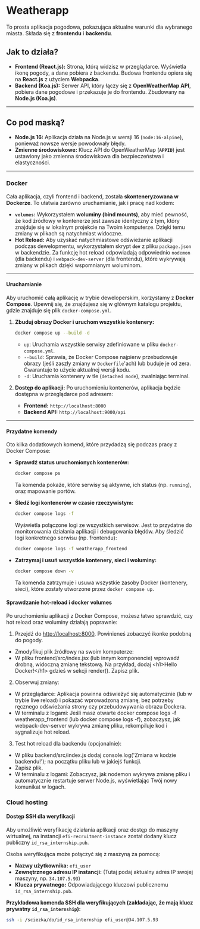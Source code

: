 # Weatherapp

To prosta aplikacja pogodowa, pokazująca aktualne warunki dla wybranego miasta. Składa się z **frontendu** i **backendu**.

## Jak to działa?

* **Frontend (React.js):** Strona, którą widzisz w przeglądarce. Wyświetla ikonę pogody, a dane pobiera z backendu. Budowa frontendu opiera się na **React.js** z użyciem **Webpacka**.
* **Backend (Koa.js):** Serwer API, który łączy się z **OpenWeatherMap API**, pobiera dane pogodowe i przekazuje je do frontendu. Zbudowany na **Node.js (Koa.js)**.

---

## Co pod maską?

* **Node.js 16:** Aplikacja działa na Node.js w wersji 16 (`node:16-alpine`), ponieważ nowsze wersje powodowały błędy.
* **Zmienne środowiskowe:** Klucz API do OpenWeatherMap (**`APPID`**) jest ustawiony jako zmienna środowiskowa dla bezpieczeństwa i elastyczności.

---

### Docker

Cała aplikacja, czyli frontend i backend, została **skonteneryzowana w Dockerze**. To ułatwia zarówno uruchamianie, jak i pracę nad kodem:

* **`volumes`:** Wykorzystałem **woluminy (bind mounts)**, aby mieć pewność, że kod źródłowy w kontenerze jest zawsze identyczny z tym, który znajduje się w lokalnym projekcie na Twoim komputerze. Dzięki temu zmiany w plikach są natychmiast widoczne.
* **Hot Reload:** Aby uzyskać natychmiastowe odświeżanie aplikacji podczas dewelopmentu, wykorzystałem skrypt **`dev`** z pliku `package.json` w backendzie. Za funkcję hot reload odpowiadają odpowiednio `nodemon` (dla backendu) i `webpack-dev-server` (dla frontendu), które wykrywają zmiany w plikach dzięki wspomnianym woluminom.

---

#### Uruchamianie

Aby uruchomić całą aplikację w trybie deweloperskim, korzystamy z **Docker Compose**. Upewnij się, że znajdujesz się w głównym katalogu projektu, gdzie znajduje się plik `docker-compose.yml`.

1. **Zbuduj obrazy Docker i uruchom wszystkie kontenery:**

    ```bash
    docker compose up --build -d
    ```

    * `up`: Uruchamia wszystkie serwisy zdefiniowane w pliku `docker-compose.yml`.
    * `--build`: Sprawia, że Docker Compose najpierw przebudowuje obrazy (jeśli zaszły zmiany w `Dockerfile`'ach) lub buduje je od zera. Gwarantuje to użycie aktualnej wersji kodu.
    * `-d`: Uruchamia kontenery w tle (`detached mode`), zwalniając terminal.

2. **Dostęp do aplikacji:**
    Po uruchomieniu kontenerów, aplikacja będzie dostępna w przeglądarce pod adresem:
    * **Frontend:** `http://localhost:8000`
    * **Backend API:** `http://localhost:9000/api`

---

#### Przydatne komendy

Oto kilka dodatkowych komend, które przydadzą się podczas pracy z Docker Compose:

* **Sprawdź status uruchomionych kontenerów:**

    ```bash
    docker compose ps
    ```

    Ta komenda pokaże, które serwisy są aktywne, ich status (np. `running`), oraz mapowanie portów.

* **Śledź logi kontenerów w czasie rzeczywistym:**

    ```bash
    docker compose logs -f
    ```

    Wyświetla połączone logi ze wszystkich serwisów. Jest to przydatne do monitorowania działania aplikacji i debugowania błędów. Aby śledzić logi konkretnego serwisu (np. frontendu):

    ```bash
    docker compose logs -f weatherapp_frontend
    ```

* **Zatrzymaj i usuń wszystkie kontenery, sieci i woluminy:**

    ```bash
    docker compose down -v
    ```

    Ta komenda zatrzymuje i usuwa wszystkie zasoby Docker (kontenery, sieci), które zostały utworzone przez `docker compose up`.

#### Sprawdzanie hot-reload i docker volumes

Po uruchomieniu aplikacji z Docker Compose, możesz łatwo sprawdzić, czy hot reload oraz woluminy działają poprawnie:

1. Przejdź do <http://localhost:8000>. Powinieneś zobaczyć ikonke podobną do pogody.

* Zmodyfikuj plik źródłowy na swoim komputerze:
* W pliku frontend/src/index.jsx (lub innym komponencie) wprowadź drobną, widoczną zmianę tekstową. Na przykład, dodaj \<h1>Hello Docker!\</h1> gdzieś w sekcji render().
Zapisz plik.

2. Obserwuj zmiany:

* W przeglądarce: Aplikacja powinna odświeżyć się automatycznie (lub w trybie live reload) i pokazać wprowadzoną zmianę, bez potrzeby ręcznego odświeżania strony czy przebudowywania obrazu Dockera.
* W terminalu z logami: Jeśli masz otwarte docker compose logs -f weatherapp_frontend (lub docker compose logs -f), zobaczysz, jak webpack-dev-server wykrywa zmianę pliku, rekompiluje kod i sygnalizuje hot reload.

3. Test hot reload dla backendu (opcjonalnie):

* W pliku backend/src/index.js dodaj console.log('Zmiana w kodzie backendu!'); na początku pliku lub w jakiejś funkcji.
* Zapisz plik.
* W terminalu z logami: Zobaczysz, jak nodemon wykrywa zmianę pliku i automatycznie restartuje serwer Node.js, wyświetlając Twój nowy komunikat w logach.

### Cloud hosting

#### Dostęp SSH dla weryfikacji

Aby umożliwić weryfikację działania aplikacji oraz dostęp do maszyny wirtualnej, na instancji `efi-recruitment-instance` został dodany klucz publiczny `id_rsa_internship.pub`.

Osoba weryfikująca może połączyć się z maszyną za pomocą:

* **Nazwy użytkownika:** `efi_user`
* **Zewnętrznego adresu IP instancji:** (Tutaj podaj aktualny adres IP swojej maszyny, np. `34.107.5.93`)
* **Klucza prywatnego:** Odpowiadającego kluczowi publicznemu `id_rsa_internship.pub`.

**Przykładowa komenda SSH dla weryfikujących (zakładając, że mają klucz prywatny `id_rsa_internship`):**

```bash
ssh -i /sciezka/do/id_rsa_internship efi_user@34.107.5.93
